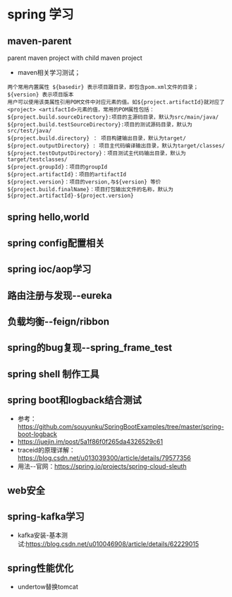 # spring 学习
## maven-parent
parent maven project with child maven project
* maven相关学习测试；
```
两个常用内置属性 ${basedir} 表示项目跟目录，即包含pom.xml文件的目录；${version} 表示项目版本
用户可以使用该类属性引用POM文件中对应元素的值。如${project.artifactId}就对应了<project> <artifactId>元素的值，常用的POM属性包括：
${project.build.sourceDirectory}:项目的主源码目录，默认为src/main/java/
${project.build.testSourceDirectory}:项目的测试源码目录，默认为src/test/java/
${project.build.directory} ： 项目构建输出目录，默认为target/
${project.outputDirectory} : 项目主代码编译输出目录，默认为target/classes/
${project.testOutputDirectory}：项目测试主代码输出目录，默认为target/testclasses/
${project.groupId}：项目的groupId
${project.artifactId}：项目的artifactId
${project.version}：项目的version,与${version} 等价
${project.build.finalName}：项目打包输出文件的名称，默认为${project.artifactId}-${project.version}
```

## spring hello,world


## spring config配置相关

## spring ioc/aop学习

## 路由注册与发现--eureka

## 负载均衡--feign/ribbon

## spring的bug复现--spring_frame_test

## spring shell 制作工具


## spring boot和logback结合测试
* 参考：https://github.com/souyunku/SpringBootExamples/tree/master/spring-boot-logback
* https://juejin.im/post/5a1f86f0f265da4326529c61
* traceid的原理详解：https://blog.csdn.net/u013039300/article/details/79577356
* 用法--官网：https://spring.io/projects/spring-cloud-sleuth

## web安全


## spring-kafka学习
* kafka安装-基本测试:https://blog.csdn.net/u010046908/article/details/62229015


## spring性能优化
* undertow替换tomcat